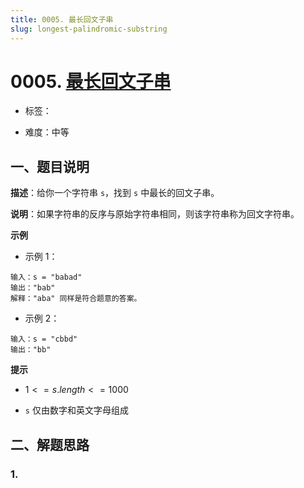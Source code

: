 ```yaml
---
title: 0005. 最长回文子串
slug: longest-palindromic-substring
---
```


# 0005. [最长回文子串](https://leetcode.cn/problems/longest-palindromic-substring/)

* 标签：

* 难度：中等

## 一、题目说明

**描述**：给你一个字符串 `s`，找到 `s` 中最长的回文子串。

**说明**：如果字符串的反序与原始字符串相同，则该字符串称为回文字符串。

**示例**

* 示例 1：

```text
输入：s = "babad"
输出："bab"
解释："aba" 同样是符合题意的答案。
```

* 示例 2：

```text
输入：s = "cbbd"
输出："bb"
```

**提示**

* $1 <= s.length <= 1000$

* `s` 仅由数字和英文字母组成

## 二、解题思路

### 1.
